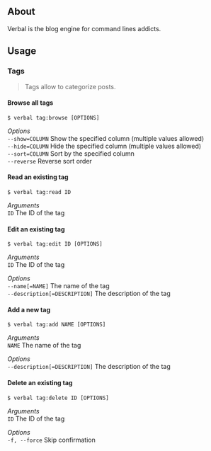 About
-----

Verbal is the blog engine for command lines addicts.

Usage
-----

### Tags

> Tags allow to categorize posts.

#### Browse all tags

    $ verbal tag:browse [OPTIONS]

_Options_  
`--show=COLUMN` Show the specified column (multiple values allowed)  
`--hide=COLUMN` Hide the specified column (multiple values allowed)  
`--sort=COLUMN` Sort by the specified column  
`--reverse` Reverse sort order  

#### Read an existing tag

    $ verbal tag:read ID

_Arguments_  
`ID` The ID of the tag 

#### Edit an existing tag

    $ verbal tag:edit ID [OPTIONS]

_Arguments_  
`ID` The ID of the tag  

_Options_  
`--name[=NAME]` The name of the tag  
`--description[=DESCRIPTION]` The description of the tag  

#### Add a new tag

    $ verbal tag:add NAME [OPTIONS]

_Arguments_  
`NAME` The name of the tag  

_Options_  
`--description[=DESCRIPTION]` The description of the tag  

#### Delete an existing tag

    $ verbal tag:delete ID [OPTIONS]

_Arguments_  
`ID` The ID of the tag  

_Options_  
`-f, --force` Skip confirmation  


